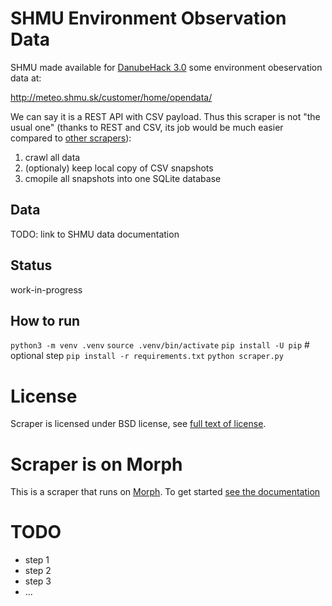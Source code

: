 # SHMU Environment Observation Data

SHMU made available for [DanubeHack 3.0](http://danubehack.eu/) some
environment obeservation data at:

http://meteo.shmu.sk/customer/home/opendata/

We can say it is a REST API with CSV payload. Thus this scraper is not "the
usual one" (thanks to REST and CSV, its job would be much easier compared to
[other scrapers](https://morph.io/soit-sk/)):

1. crawl all data
2. (optionaly) keep local copy of CSV snapshots
3. cmopile all snapshots into one SQLite database

## Data

TODO: link to SHMU data documentation

## Status

work-in-progress

## How to run

`python3 -m venv .venv`
`source .venv/bin/activate`
`pip install -U pip` # optional step
`pip install -r requirements.txt`
`python scraper.py`

# License

Scraper is licensed under BSD license, see [full text of license](LICENSE).

# Scraper is on Morph

This is a scraper that runs on [Morph](https://morph.io).  To get started
[see the documentation](https://morph.io/documentation)

# TODO

* step 1
* step 2
* step 3
* ...
